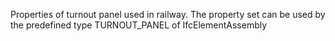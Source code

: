 Properties of turnout panel used in railway. The property set can be used by the predefined type TURNOUT_PANEL of IfcElementAssembly
